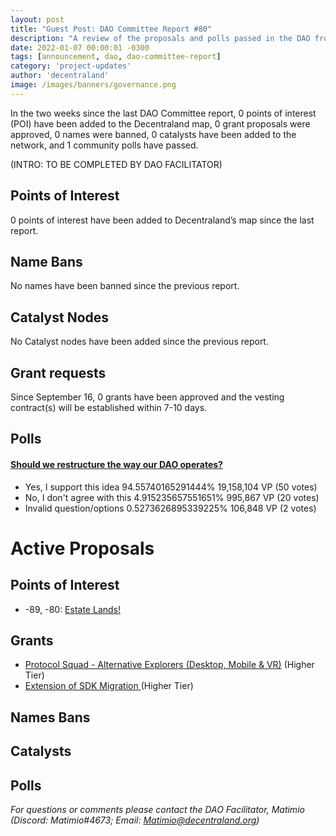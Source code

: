 ```yaml
---
layout: post
title: "Guest Post: DAO Committee Report #80"
description: "A review of the proposals and polls passed in the DAO from September 16 through September 30".
date: 2022-01-07 00:00:01 -0300
tags: [announcement, dao, dao-committee-report]
category: 'project-updates'
author: 'decentraland'
image: /images/banners/governance.png
---
```


In the two weeks since the last DAO Committee report, 0 points of interest (POI) have been added to the Decentraland map, 0 grant proposals were approved, 0 names were banned, 0 catalysts have been added to the network, and 1 community polls have passed.

(INTRO: TO BE COMPLETED BY DAO FACILITATOR)

## Points of Interest
0 points of interest have been added to Decentraland’s map since the last report.


## Name Bans

No names have been banned since the previous report.

## Catalyst Nodes
No Catalyst nodes have been added since the previous report.


## Grant requests
Since September 16, 0 grants have been approved and the vesting contract(s) will be established within 7-10 days.


## Polls

#### [Should we restructure the way our DAO operates?](https://governance.decentraland.org/proposal/?id=1aee1cf5-52b6-4008-a729-15466c693e65)

* Yes, I support this idea 94.55740165291444% 19,158,104 VP (50 votes)
* No, I don&#39;t agree with this 4.915235657551651% 995,867 VP (20 votes)
* Invalid question/options 0.5273626895339225% 106,848 VP (2 votes)



# Active Proposals

## Points of Interest

* -89, -80: [Estate Lands! ](https://governance.decentraland.org/proposal/?id=aee6739c-e381-447f-99b1-951acd26d833)

## Grants

* [Protocol Squad - Alternative Explorers (Desktop, Mobile &amp; VR)](https://governance.decentraland.org/proposal/?id=8ce24f4d-ed98-421b-a04e-dd71876bf9a2) (Higher Tier)
* [Extension of SDK Migration ](https://governance.decentraland.org/proposal/?id=14ed648e-16fb-479a-a5cb-4fd67e625c49) (Higher Tier)

## Names Bans


## Catalysts


## Polls


*For questions or comments please contact the DAO Facilitator, Matimio (Discord: Matimio#4673; Email: [Matimio@decentraland.org](mailto:Matimio@decentraland.org))*
